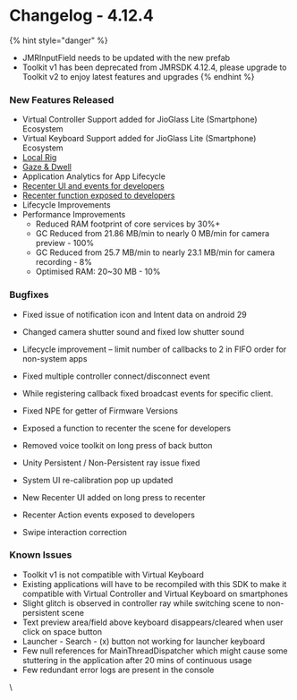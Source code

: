 # Changelog - 4.12.4

{% hint style="danger" %}
* JMRInputField needs to be updated with the new prefab
* Toolkit v1 has been deprecated from JMRSDK 4.12.4, please upgrade to Toolkit v2 to enjoy latest features and upgrades
{% endhint %}

### New Features Released <a href="#new-features-released" id="new-features-released"></a>

* Virtual Controller Support added for JioGlass Lite (Smartphone) Ecosystem
* Virtual Keyboard Support added for JioGlass Lite (Smartphone) Ecosystem
* [Local Rig](../jmrsdk/jmrrig/local-rig.md)
* [Gaze & Dwell](../interaction/gaze-and-dwell.md)
* Application Analytics for App Lifecycle
* [Recenter UI and events for developers](../tracking/recenter.md)
* [Recenter function exposed to developers](../tracking/recenter.md)
* Lifecycle Improvements
* Performance Improvements
  * Reduced RAM footprint of core services by 30%+
  * GC Reduced from 21.86 MB/min to nearly 0 MB/min for camera preview - 100%
  * GC Reduced from 25.7 MB/min to nearly 23.1 MB/min for camera recording - 8%
  * Optimised RAM: 20\~30 MB - 10%

### Bugfixes <a href="#bugfixes" id="bugfixes"></a>

* Fixed issue of notification icon and Intent data on android 29&#x20;
* Changed camera shutter sound and fixed low shutter sound&#x20;
* Lifecycle improvement – limit number of callbacks to 2 in FIFO order for non-system apps
* Fixed multiple controller connect/disconnect event&#x20;
* While registering callback fixed broadcast events for specific client.&#x20;



* Fixed NPE for getter of Firmware Versions&#x20;
* Exposed a function to recenter the scene for developers
* Removed voice toolkit on long press of back button
* Unity Persistent / Non-Persistent ray issue fixed
* System UI re-calibration pop up updated
* New Recenter UI added on long press to recenter
* Recenter Action events exposed to developers
* Swipe interaction correction

### Known Issues <a href="#known-issues" id="known-issues"></a>

* Toolkit v1 is not compatible with Virtual Keyboard
* Existing applications will have to be recompiled with this SDK to make it compatible with Virtual Controller and Virtual Keyboard on smartphones
* Slight glitch is observed in controller ray while switching scene to non-persistent scene
* Text preview area/field above keyboard disappears/cleared when user click on space button
* Launcher - Search - (x) button not working for launcher keyboard&#x20;
* Few null references for MainThreadDispatcher which might cause some stuttering in the application after 20 mins of continuous usage
* Few redundant error logs are present in the console

\
